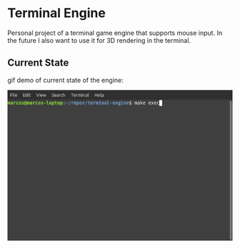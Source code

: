 # Terminal Engine

Personal project of a terminal game engine that supports mouse input. In the future I also want to use it for 3D rendering in the terminal.

## Current State

gif demo of current state of the engine:

![demo](demo.gif)